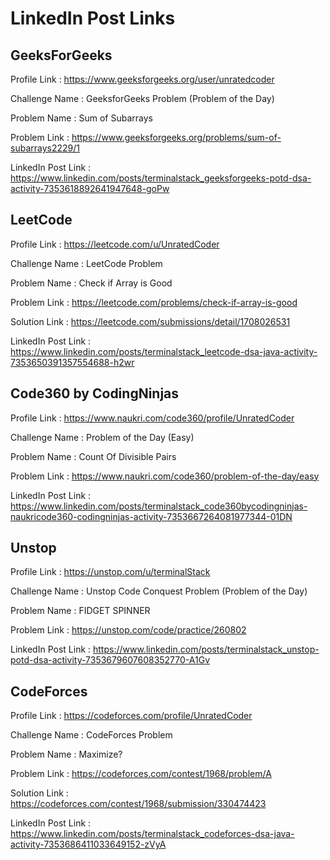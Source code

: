 # LinkedIn Post Links

## GeeksForGeeks

Profile Link : https://www.geeksforgeeks.org/user/unratedcoder

Challenge Name : GeeksforGeeks Problem (Problem of the Day)

Problem Name : Sum of Subarrays

Problem Link : https://www.geeksforgeeks.org/problems/sum-of-subarrays2229/1

LinkedIn Post Link : https://www.linkedin.com/posts/terminalstack_geeksforgeeks-potd-dsa-activity-7353618892641947648-goPw

## LeetCode

Profile Link : https://leetcode.com/u/UnratedCoder

Challenge Name : LeetCode Problem

Problem Name : Check if Array is Good

Problem Link : https://leetcode.com/problems/check-if-array-is-good

Solution Link : https://leetcode.com/submissions/detail/1708026531

LinkedIn Post Link : https://www.linkedin.com/posts/terminalstack_leetcode-dsa-java-activity-7353650391357554688-h2wr

## Code360 by CodingNinjas

Profile Link : https://www.naukri.com/code360/profile/UnratedCoder

Challenge Name : Problem of the Day (Easy)

Problem Name : Count Of Divisible Pairs

Problem Link : https://www.naukri.com/code360/problem-of-the-day/easy

LinkedIn Post Link : https://www.linkedin.com/posts/terminalstack_code360bycodingninjas-naukricode360-codingninjas-activity-7353667264081977344-01DN

## Unstop

Profile Link : https://unstop.com/u/terminalStack

Challenge Name : Unstop Code Conquest Problem (Problem of the Day)

Problem Name : FIDGET SPINNER

Problem Link : https://unstop.com/code/practice/260802

LinkedIn Post Link : https://www.linkedin.com/posts/terminalstack_unstop-potd-dsa-activity-7353679607608352770-A1Gv

## CodeForces

Profile Link : https://codeforces.com/profile/UnratedCoder

Challenge Name : CodeForces Problem

Problem Name : Maximize?

Problem Link : https://codeforces.com/contest/1968/problem/A

Solution Link : https://codeforces.com/contest/1968/submission/330474423

LinkedIn Post Link : https://www.linkedin.com/posts/terminalstack_codeforces-dsa-java-activity-7353686411033649152-zVyA
